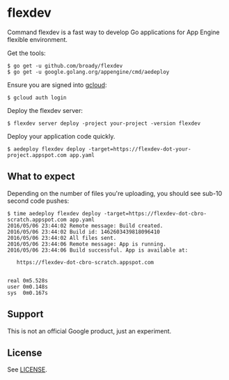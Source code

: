 # flexdev

Command flexdev is a fast way to develop Go applications for App Engine flexible environment.

Get the tools:

    $ go get -u github.com/broady/flexdev
    $ go get -u google.golang.org/appengine/cmd/aedeploy

Ensure you are signed into [gcloud](https://cloud.google.com/sdk/):

    $ gcloud auth login

Deploy the flexdev server:

    $ flexdev server deploy -project your-project -version flexdev

Deploy your application code quickly.

    $ aedeploy flexdev deploy -target=https://flexdev-dot-your-project.appspot.com app.yaml

## What to expect

Depending on the number of files you're uploading, you should see sub-10 second code pushes:

    $ time aedeploy flexdev deploy -target=https://flexdev-dot-cbro-scratch.appspot.com app.yaml 
    2016/05/06 23:44:02 Remote message: Build created.
    2016/05/06 23:44:02 Build id: 1462603439818096410
    2016/05/06 23:44:02 All files sent.
    2016/05/06 23:44:06 Remote message: App is running.
    2016/05/06 23:44:06 Build successful. App is available at:

       https://flexdev-dot-cbro-scratch.appspot.com


    real 0m5.528s
    user 0m0.148s
    sys  0m0.167s

## Support

This is not an official Google product, just an experiment.

## License

See [LICENSE](LICENSE).
